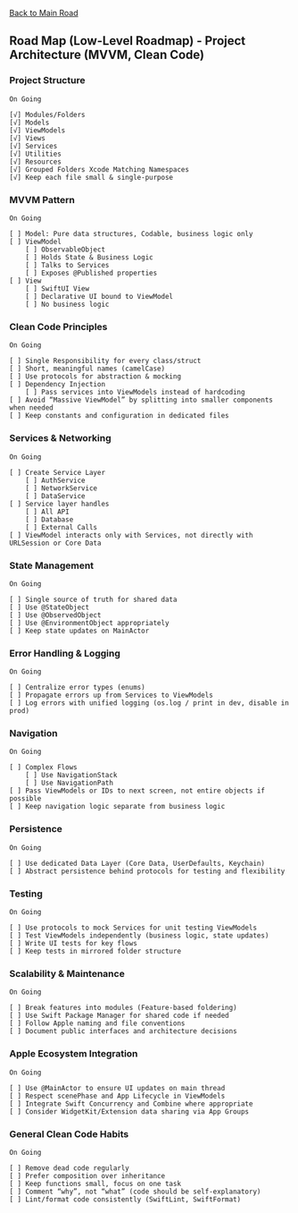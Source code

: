 [Back to Main Road](https://github.com/pratama6624/PratamaSwiftStudyJourney/tree/main)

## Road Map (Low-Level Roadmap) - Project Architecture (MVVM, Clean Code)

### Project Structure
    On Going

    [√] Modules/Folders
    [√] Models
    [√] ViewModels
    [√] Views
    [√] Services
    [√] Utilities
    [√] Resources
    [√] Grouped Folders Xcode Matching Namespaces
    [√] Keep each file small & single-purpose

### MVVM Pattern
    On Going

    [ ] Model: Pure data structures, Codable, business logic only
    [ ] ViewModel
        [ ] ObservableObject
        [ ] Holds State & Business Logic
        [ ] Talks to Services
        [ ] Exposes @Published properties
    [ ] View
        [ ] SwiftUI View
        [ ] Declarative UI bound to ViewModel
        [ ] No business logic

### Clean Code Principles
    On Going

    [ ] Single Responsibility for every class/struct
    [ ] Short, meaningful names (camelCase)
    [ ] Use protocols for abstraction & mocking
    [ ] Dependency Injection
        [ ] Pass services into ViewModels instead of hardcoding
    [ ] Avoid “Massive ViewModel” by splitting into smaller components when needed
    [ ] Keep constants and configuration in dedicated files

### Services & Networking
    On Going

    [ ] Create Service Layer
        [ ] AuthService
        [ ] NetworkService
        [ ] DataService
    [ ] Service layer handles
        [ ] All API
        [ ] Database
        [ ] External Calls
    [ ] ViewModel interacts only with Services, not directly with URLSession or Core Data

### State Management
    On Going

    [ ] Single source of truth for shared data
    [ ] Use @StateObject
    [ ] Use @ObservedObject
    [ ] Use @EnvironmentObject appropriately
    [ ] Keep state updates on MainActor

### Error Handling & Logging
    On Going

    [ ] Centralize error types (enums)
    [ ] Propagate errors up from Services to ViewModels
    [ ] Log errors with unified logging (os.log / print in dev, disable in prod)

### Navigation
    On Going

    [ ] Complex Flows
        [ ] Use NavigationStack
        [ ] Use NavigationPath
    [ ] Pass ViewModels or IDs to next screen, not entire objects if possible
    [ ] Keep navigation logic separate from business logic

### Persistence
    On Going

    [ ] Use dedicated Data Layer (Core Data, UserDefaults, Keychain)
    [ ] Abstract persistence behind protocols for testing and flexibility

### Testing
    On Going

    [ ] Use protocols to mock Services for unit testing ViewModels
    [ ] Test ViewModels independently (business logic, state updates)
    [ ] Write UI tests for key flows
    [ ] Keep tests in mirrored folder structure

### Scalability & Maintenance
    On Going

    [ ] Break features into modules (Feature-based foldering)
    [ ] Use Swift Package Manager for shared code if needed
    [ ] Follow Apple naming and file conventions
    [ ] Document public interfaces and architecture decisions

### Apple Ecosystem Integration
    On Going

    [ ] Use @MainActor to ensure UI updates on main thread
    [ ] Respect scenePhase and App Lifecycle in ViewModels
    [ ] Integrate Swift Concurrency and Combine where appropriate
    [ ] Consider WidgetKit/Extension data sharing via App Groups

### General Clean Code Habits
    On Going

    [ ] Remove dead code regularly
    [ ] Prefer composition over inheritance
    [ ] Keep functions small, focus on one task
    [ ] Comment “why”, not “what” (code should be self-explanatory)
    [ ] Lint/format code consistently (SwiftLint, SwiftFormat)
